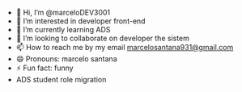 - 👋 Hi, I’m @marceloDEV3001
- 👀 I’m interested in developer front-end
- 🌱 I’m currently learning ADS
- 💞️ I’m looking to collaborate on developer the sistem
- 📫 How to reach me by my email marcelosantana931@gmail.com
- 😄 Pronouns: marcelo santana
- ⚡ Fun fact: funny
- ADS student role migration

<!---
marceloDEV3001/marceloDEV3001 is a ✨ special ✨ repository because its `README.md` (this file) appears on your GitHub profile.
You can click the Preview link to take a look at your changes.
--->
